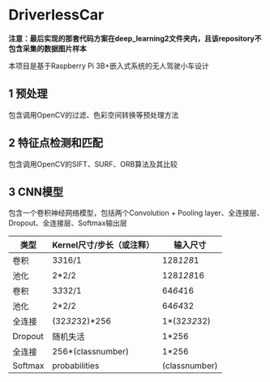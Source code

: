 # DriverlessCar

**注意：最后实现的那套代码方案在deep_learning2文件夹内，且该repository不包含采集的数据图片样本**

本项目是基于Raspberry Pi 3B+嵌入式系统的无人驾驶小车设计

## 1 预处理

包含调用OpenCV的过滤、色彩空间转换等预处理方法

## 2 特征点检测和匹配

包含调用OpenCV的SIFT、SURF、ORB算法及其比较

## 3 CNN模型

包含一个卷积神经网络模型，包括两个Convolution + Pooling layer、全连接层、Dropout、全连接层、Softmax输出层

| 类型 | Kernel尺寸/步长（或注释） | 输入尺寸 |
|  ----  |  ----  |  ----  |
| 卷积 | 3*3*16/1 | 128*128*1 |
| 池化 | 2*2/2 | 128*128*16 |
| 卷积 | 3*3*32/1 | 64*64*16 |
| 池化 | 2*2/2 | 64*64*32 |
| 全连接 | (32*32*32)*256 | 1*(32*32*32) |
| Dropout | 随机失活 | 1*256 |
| 全连接 | 256*(classnumber) |1*256 |
| Softmax | probabilities | (classnumber) |
